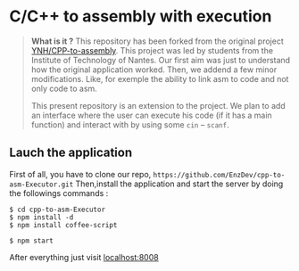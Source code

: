 # C/C++ to assembly with execution

> **What is it ?**
> This repository has been forked from the original project [YNH/CPP-to-assembly](https://github.com/ynh/cpp-to-assembly).
> This project was led by students from the Institute of Technology of Nantes. Our first aim was just to understand how the original application worked.
> Then, we addend a few minor modifications. Like, for exemple the ability to link asm to code and not only code to asm.
>
> This present repository is an extension to the project. We plan to add an interface where the user can execute his code (if it has a main function)
> and interact with by using some `cin` &ndash; `scanf`.

## Lauch the application
First of all, you have to clone our repo, `https://github.com/EnzDev/cpp-to-asm-Executor.git`
Then,install the application and start the server by doing the followings commands :
```
$ cd cpp-to-asm-Executor
$ npm install -d
$ npm install coffee-script

$ npm start
```

After everything just visit [localhost:8008](localhost:8008)
